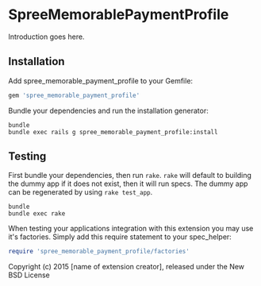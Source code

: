 SpreeMemorablePaymentProfile
============================

Introduction goes here.

Installation
------------

Add spree_memorable_payment_profile to your Gemfile:

```ruby
gem 'spree_memorable_payment_profile'
```

Bundle your dependencies and run the installation generator:

```shell
bundle
bundle exec rails g spree_memorable_payment_profile:install
```

Testing
-------

First bundle your dependencies, then run `rake`. `rake` will default to building the dummy app if it does not exist, then it will run specs. The dummy app can be regenerated by using `rake test_app`.

```shell
bundle
bundle exec rake
```

When testing your applications integration with this extension you may use it's factories.
Simply add this require statement to your spec_helper:

```ruby
require 'spree_memorable_payment_profile/factories'
```

Copyright (c) 2015 [name of extension creator], released under the New BSD License

